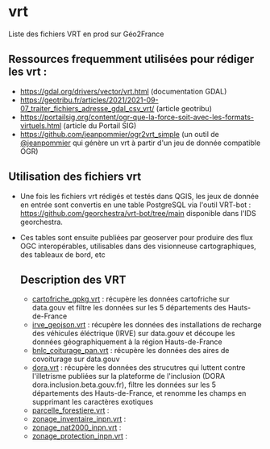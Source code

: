 # vrt
Liste des fichiers VRT en prod sur Géo2France

## Ressources frequemment utilisées pour rédiger les vrt :
* https://gdal.org/drivers/vector/vrt.html (documentation GDAL)
* https://geotribu.fr/articles/2021/2021-09-07_traiter_fichiers_adresse_gdal_csv_vrt/ (article geotribu)
* https://portailsig.org/content/ogr-que-la-force-soit-avec-les-formats-virtuels.html (article du Portail SIG)
* https://github.com/jeanpommier/ogr2vrt_simple (un outil de [@jeanpommier]([https://www.github.com/jeanpommier) qui génère un vrt à partir d'un jeu de donnée compatible OGR)

## Utilisation des fichiers vrt
* Une fois les fichiers vrt rédigés et testés dans QGIS, les jeux de donnée en entrée sont convertis en une table PostgreSQL via l'outil VRT-bot : https://github.com/georchestra/vrt-bot/tree/main disponible dans l'IDS georchestra.
* Ces tables sont ensuite publiées par geoserver pour produire des flux OGC interopérables, utilisables dans des visionneuse cartographiques, des tableaux de bord, etc

  ## Description des VRT
  * [cartofriche_gpkg.vrt](cartofriche_gpkg.vrt) : récupère les données cartofriche sur data.gouv et filtre les données sur les 5 départements des Hauts-de-France
  * [irve_geojson.vrt](irve_geojson.vrt) : récupère les données des installations de recharge des véhicules éléctrique (IRVE) sur data.gouv et découpe les données géographiquement à la région Hauts-de-France
  * [bnlc_coiturage_pan.vrt](bnlc_coiturage_pan.vrt) : récupère les données des aires de covoiturage sur data.gouv
  * [dora.vrt](dora.vrt) : récupère les données des strucutres qui luttent contre l'illetrisme publiées sur la plateforme de l'inclusion (DORA dora.inclusion.beta.gouv.fr), filtre les données sur les 5 départements des Hauts-de-France, et renomme les champs en supprimant les caractères exotiques
  * [parcelle_forestiere.vrt](parcelle_forestiere.vrt) :
  * [zonage_inventaire_inpn.vrt](zonage_inventaire_inpn.vrt) :
  * [zonage_nat2000_inpn.vrt](zonage_nat2000_inpn.vrt) :
  * [zonage_protection_inpn.vrt](zonage_protection_inpn.vrt) : 
